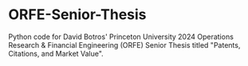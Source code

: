 # ORFE-Senior-Thesis

Python code for David Botros' Princeton University 2024 Operations Research & Financial Engineering (ORFE) Senior Thesis titled "Patents, Citations, and Market Value". 
